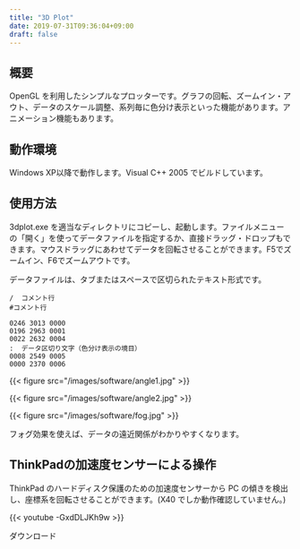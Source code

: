 ```yaml
---
title: "3D Plot"
date: 2019-07-31T09:36:04+09:00
draft: false
---
```


## 概要
OpenGL を利用したシンプルなプロッターです。グラフの回転、ズームイン・アウト、データのスケール調整、系列毎に色分け表示といった機能があります。アニメーション機能もあります。

## 動作環境
Windows XP以降で動作します。Visual C++ 2005 でビルドしています。

## 使用方法
3dplot.exe を適当なディレクトリにコピーし、起動します。ファイルメニューの「開く」を使ってデータファイルを指定するか、直接ドラッグ・ドロップもできます。マウスドラッグにあわせてデータを回転させることができます。F5でズームイン、F6でズームアウトです。

データファイルは、タブまたはスペースで区切られたテキスト形式です。

```
/  コメント行
#コメント行

0246 3013 0000
0196 2963 0001
0022 2632 0004
:  データ区切り文字（色分け表示の境目）
0008 2549 0005
0000 2370 0006
```

{{< figure src="/images/software/angle1.jpg" >}}

{{< figure src="/images/software/angle2.jpg" >}}

{{< figure src="/images/software/fog.jpg" >}}

フォグ効果を使えば、データの遠近関係がわかりやすくなります。

## ThinkPadの加速度センサーによる操作
ThinkPad のハードディスク保護のための加速度センサーから PC の傾きを検出し、座標系を回転させることができます。(X40 でしか動作確認していません。)

{{< youtube -GxdDLJKh9w >}}

ダウンロード